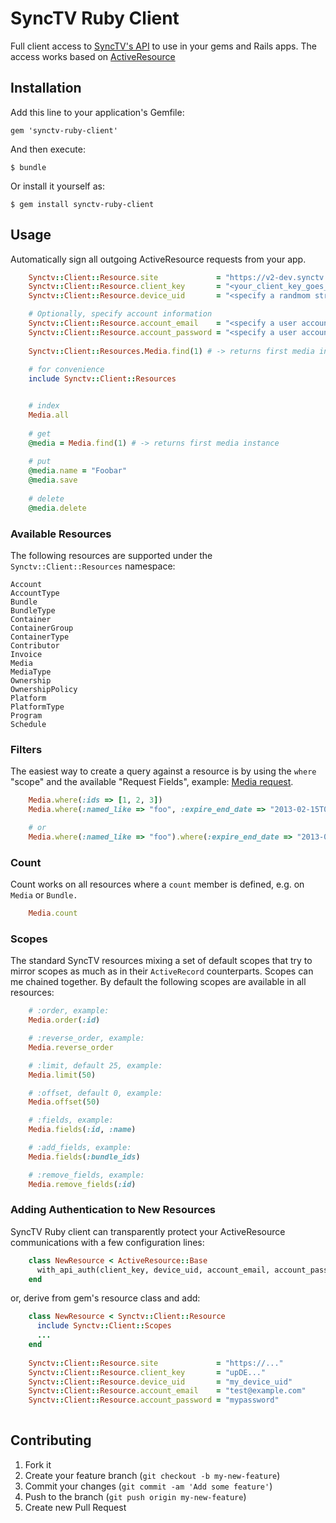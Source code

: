 # SyncTV Ruby Client

Full client access to [SyncTV's API](http://api.synctv.com/v2/) to use in your gems and Rails apps. The access works based on [ActiveResource](https://github.com/rails/activeresource)

## Installation

Add this line to your application's Gemfile:

    gem 'synctv-ruby-client'

And then execute:

    $ bundle

Or install it yourself as:

    $ gem install synctv-ruby-client

## Usage

Automatically sign all outgoing ActiveResource requests from your app.

``` ruby
    Synctv::Client::Resource.site             = "https://v2-dev.synctv.com"
    Synctv::Client::Resource.client_key       = "<your_client_key_goes_here>"
    Synctv::Client::Resource.device_uid       = "<specify a randmom string>"

    # Optionally, specify account information
    Synctv::Client::Resource.account_email    = "<specify a user account email>"
    Synctv::Client::Resource.account_password = "<specify a user account password>"
    
    Synctv::Client::Resources.Media.find(1) # -> returns first media instance
    
    # for convenience
    include Synctv::Client::Resources


    # index
    Media.all
    
    # get
    @media = Media.find(1) # -> returns first media instance
    
    # put
    @media.name = "Foobar"
    @media.save
    
    # delete
    @media.delete
```

### Available Resources

The following resources are supported under the `Synctv::Client::Resources` namespace:

    Account
    AccountType
    Bundle
    BundleType
    Container
    ContainerGroup
    ContainerType
    Contributor
    Invoice
    Media
    MediaType
    Ownership
    OwnershipPolicy
    Platform
    PlatformType
    Program
    Schedule

### Filters

The easiest way to create a query against a resource is by using the `where` "scope" and the available "Request Fields", example: [Media request](http://api.synctv.com/v2/admin/Api/V2/MediaController.html).

``` ruby
    Media.where(:ids => [1, 2, 3])
    Media.where(:named_like => "foo", :expire_end_date => "2013-02-15T02:06:56Z")

    # or
    Media.where(:named_like => "foo").where(:expire_end_date => "2013-02-15T02:06:56Z")
```

### Count

Count works on all resources where a `count` member is defined, e.g. on `Media` or `Bundle.`

``` ruby
    Media.count
```

### Scopes

The standard SyncTV resources mixing a set of default scopes that try to mirror scopes as much as in their `ActiveRecord`
counterparts. Scopes can me chained together. By default the following scopes are available in all resources:

``` ruby
    # :order, example:
    Media.order(:id)

    # :reverse_order, example:
    Media.reverse_order

    # :limit, default 25, example:
    Media.limit(50)

    # :offset, default 0, example:
    Media.offset(50)

    # :fields, example:
    Media.fields(:id, :name)

    # :add_fields, example:
    Media.fields(:bundle_ids)

    # :remove_fields, example:
    Media.remove_fields(:id)
```

### Adding Authentication to New Resources  ###

SyncTV Ruby client can transparently protect your ActiveResource communications with a
few configuration lines:

``` ruby
    class NewResource < ActiveResource::Base
      with_api_auth(client_key, device_uid, account_email, account_password)
    end
```

or, derive from gem's resource class and add:

``` ruby
    class NewResource < Synctv::Client::Resource
      include Synctv::Client::Scopes
      ...
    end
    
    Synctv::Client::Resource.site             = "https://..."
    Synctv::Client::Resource.client_key       = "upDE..."
    Synctv::Client::Resource.device_uid       = "my_device_uid"
    Synctv::Client::Resource.account_email    = "test@example.com"
    Synctv::Client::Resource.account_password = "mypassword"
    
```

## Contributing

1. Fork it
2. Create your feature branch (`git checkout -b my-new-feature`)
3. Commit your changes (`git commit -am 'Add some feature'`)
4. Push to the branch (`git push origin my-new-feature`)
5. Create new Pull Request
